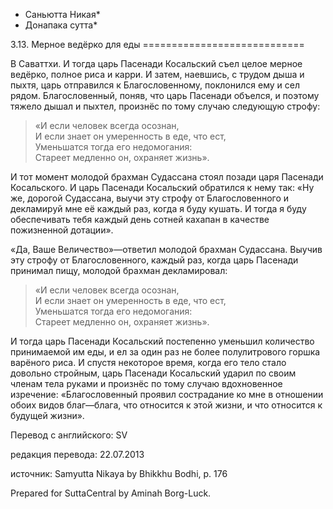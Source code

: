 * Саньютта Никая*
* Донапака сутта*

3\.13\. Мерное ведёрко для еды
\=\=\=\=\=\=\=\=\=\=\=\=\=\=\=\=\=\=\=\=\=\=\=\=\=\=\=\=

В Саваттхи\. И тогда царь Пасенади Косальский съел целое мерное ведёрко, полное риса и карри\. И затем, наевшись, с трудом дыша и пыхтя, царь отправился к Благословенному, поклонился ему и сел рядом\. Благословенный, поняв, что царь Пасенади объелся, и поэтому тяжело дышал и пыхтел, произнёс по тому случаю следующую строфу:

> «И если человек всегда осознан,  
> И если знает он умеренность в еде, что ест,  
> Уменьшатся тогда его недомогания:  
> Стареет медленно он, охраняет жизнь»\.

И тот момент молодой брахман Судассана стоял позади царя Пасенади Косальского\. И царь Пасенади Косальский обратился к нему так: «Ну же, дорогой Судассана, выучи эту строфу от Благословенного и декламируй мне её каждый раз, когда я буду кушать\. И тогда я буду обеспечивать тебя каждый день сотней кахапан в качестве пожизненной дотации»\.

«Да, Ваше Величество»—ответил молодой брахман Судассана\. Выучив эту строфу от Благословенного, каждый раз, когда царь Пасенади принимал пищу, молодой брахман декламировал:

> «И если человек всегда осознан,  
> И если знает он умеренность в еде, что ест,  
> Уменьшатся тогда его недомогания:  
> Стареет медленно он, охраняет жизнь»\.

И тогда царь Пасенади Косальский постепенно уменьшил количество принимаемой им еды, и ел за один раз не более полулитрового горшка варёного риса\. И спустя некоторое время, когда его тело стало довольно стройным, царь Пасенади Косальский ударил по своим членам тела руками и произнёс по тому случаю вдохновенное изречение: «Благословенный проявил сострадание ко мне в отношении обоих видов благ—блага, что относится к этой жизни, и что относится к будущей жизни»\.

Перевод с английского: SV

редакция перевода: 22\.07\.2013

источник: Samyutta Nikaya by Bhikkhu Bodhi, p\. 176

Prepared for SuttaCentral by Aminah Borg\-Luck\.